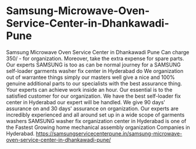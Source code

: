 # Samsung-Microwave-Oven-Service-Center-in-Dhankawadi-Pune
Samsung Microwave Oven Service Center in Dhankawadi Pune Can charge 350/ - for organization. Moreover, take the extra expense for spare parts. Our experts SAMSUNG  is too as can be normal journey for a SAMSUNG  self-loader garments washer fix center in Hyderabad do We organization out of warrantee things simply our masters well give a nice and 100% genuine additional parts to our specialists with the best assurance thing. Your experts can achieve work inside an hour. Our essential is to the satisfied customer for our organization. We have the best self-loader fix center in Hyderabad our expert will be handled. We give 90 days' assurance on and 30 days' assurance on organization. Our experts are incredibly experienced and all around set up in a wide scope of garments washers SAMSUNG  washer fix organization center in Hyderabad is one of the Fastest Growing home mechanical assembly organization Companies in Hyderabad.  https://samsungservicecenterpune.in/samsung-microwave-oven-service-center-in-dhankawadi-pune/
